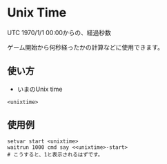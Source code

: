 # Unix Time
UTC 1970/1/1 00:00からの、経過秒数

ゲーム開始から何秒経ったかの計算などに使用できます。
## 使い方
- いまのUnix time
```
<unixtime>
```
## 使用例
```
setvar start <unixtime>
waitrun 1000 cmd say <<unixtime>-start>
# こうすると、1と表示されるはずです。
```
